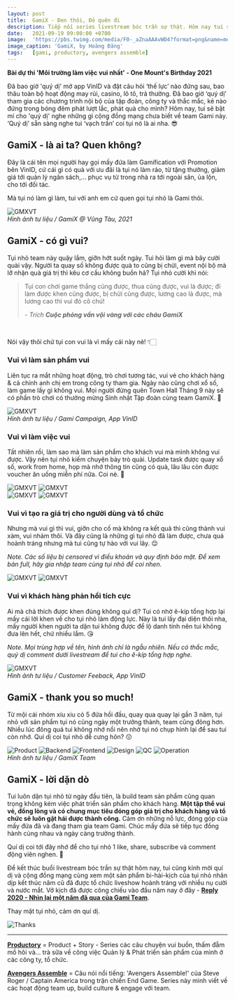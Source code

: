 ```yaml
---
layout: post
title:  GamiX - Đen thôi, Đỏ quên đi
description: Tiếp nối series livestream bóc trần sự thật. Hôm nay tui sẽ bật mí cho quí dị nghe những gì cộng đồng mạng chưa biết về team thao túng niềm vui này. Quí dị sẵn sàng nghe tui ‘vạch trần’ coi tụi nó là ai nha.
date:   2021-09-19 09:00:00 +0700
image:  'https://pbs.twimg.com/media/F0-_aZnaAAAvWD4?format=png&name=medium'
image_caption: 'GamiX, by Hoàng Đăng'
tags:   [gami, productory, avengers assemble]
---
```


**Bài dự thi 'Môi trường làm việc vui nhất' - One Mount's Birthday 2021**

Đã bao giờ 'quý dị' mở app VinID và đặt câu hỏi ‘thế lực’ nào đứng sau, bao thâu toàn bộ hoạt động may rủi, casino, lô tô, trả thưởng. Đã bao giờ ‘quý dị’ tham gia các chương trình nội bộ của tập đoàn, công ty và thắc mắc, kẻ nào đứng trong bóng đêm phát lượt lắc, phát quà cho mình? Hôm nay, tui sẽ bật mí cho 'quý dị' nghe những gì cộng đồng mạng chưa biết về team Gami này. ‘Quý dị’ sẵn sàng nghe tui ‘vạch trần’ coi tụi nó là ai nha. 😎


## GamiX - là ai ta? Quen không? <a name="part1"></a>

Đây là cái tên mọi người hay gọi mấy đứa làm Gamification với Promotion bên VinID, cứ cái gì có quà với ưu đãi là tụi nó làm ráo, từ tặng thưởng, giảm giá tới quản lý ngân sách,... phục vụ từ trong nhà ra tới ngoài sân, ủa lộn, cho tới đối tác.

Mà tụi nó làm gì làm, tui với anh em cứ quen gọi tụi nhỏ là Gami thôi.

<div class="gallery-box">
  <div class="gallery">
    <img src="https://pbs.twimg.com/media/F0-6AJNaUAAQ8-O?format=jpg&name=medium" loading="lazy" alt="GMXVT">
  </div>
  <em>Hình ảnh tư liệu / GamiX @ Vũng Tàu, 2021</em>
</div>


## GamiX - có gì vui?

Tụi nhỏ team này quậy lắm, giỡn hớt suốt ngày. Tui hỏi làm gì mà bây cười quài vậy. Người ta quay số không được quà to cũng bị chửi, event nội bộ mà lỡ nhận quà giá trị thì kêu cơ cấu không buồn hả? Tụi nhỏ cười khì nói:

> Tụi con chơi game thắng cũng được, thua cũng được, vui là được; đi làm được khen cũng được, bị chửi cũng được, lương cao là được, mà lương cao thì vui đó cô chú!
>
> <cite>- Trích **Cuộc phỏng vấn vội vàng với các cháu GamiX**</cite>
<br>

Nói vậy thôi chứ tụi con vui là vì mấy cái này nè! 👇🏻

### Vui vì làm sản phẩm vui
Liên tục ra mắt những hoạt động, trò chơi tương tác, vui vẻ cho khách hàng & cả chính anh chị em trong công ty tham gia. Ngày nào cũng chơi xổ số, làm game lấy gì không vui. Mọi người đừng quên Town Hall Tháng 9 này sẽ có phần trò chơi có thưởng mừng Sinh nhật Tập đoàn cùng team GamiX. 🤩

<div class="gallery-box">
  <div class="gallery">
    <img src="https://pbs.twimg.com/media/F0-5VKiaMAAsm27?format=png&name=900x900" loading="lazy" alt="GMXVT">
  </div>
  <em>Hình ảnh tư liệu / Gami Campaign, App VinID</em>
</div>

### Vui vì làm việc vui
Tất nhiên rồi, làm sao mà làm sản phẩm cho khách vui mà mình không vui được. Vậy nên tụi nhỏ kiếm chuyện bày trò quài. Update task được quay xổ số, work from home, họp mà nhớ thông tin cũng có quà, lâu lâu còn được voucher ăn uống miễn phí nữa. Coi nè. 🥳

<div class="gallery-box">
  <div class="gallery">
    <img src="https://pbs.twimg.com/media/F0_AvXWaYAA3KMR?format=png&name=900x900" loading="lazy" alt="GMXVT">
    <img src="https://pbs.twimg.com/media/F0-6e7aakAAK0NY?format=png&name=900x900" loading="lazy" alt="GMXVT">
  </div>
</div>
<div class="gallery-box">
  <div class="gallery">
    <img src="https://pbs.twimg.com/media/F0-5zIGagAcVuog?format=png&name=900x900" loading="lazy" alt="GMXVT">
    <img src="https://pbs.twimg.com/media/F0-572raAAI1SFz?format=png&name=900x900" loading="lazy" alt="GMXVT">
  </div>
</div>

### Vui vì tạo ra giá trị cho người dùng và tổ chức
Nhưng mà vui gì thì vui, giỡn cho cố mà không ra kết quả thì cũng thành vui xàm, vui nhảm thôi. Và đây cũng là những gì tụi nhỏ đã làm được, chưa quá hoành tráng nhưng mà tui cũng tự hào với vui lây. 😌

*Note. Các số liệu bị censored vì điều khoản và quy định bảo mật. Để xem bản full, hãy gia nhập team cùng tụi nhỏ để coi nhen.*

<div class="gallery-box">
  <div class="gallery">
    <img src="https://pbs.twimg.com/media/F0-656NaQAAwZIC?format=png&name=900x900" loading="lazy" alt="GMXVT">
    <img src="https://pbs.twimg.com/media/F0-7TBAaYAASml8?format=png&name=900x900" loading="lazy" alt="GMXVT">
  </div>
</div>

### Vui vì khách hàng phản hồi tích cực
Ai mà chả thích được khen đúng không quí dị? Tui có nhờ ê-kíp tổng hợp lại mấy cái lời khen về cho tụi nhỏ làm động lực. Này là tui lấy đại diện thôi nha, mấy người khen người ta dặn tui không được để lộ danh tính nên tui không đưa lên hết, chứ nhiều lắm. 😘

*Note. Mọi trùng hợp về tên, hình ảnh chỉ là ngẫu nhiên. Nếu có thắc mắc, quý dị comment dưới livestream để tui cho ê-kíp tổng hợp nghe.*

<div class="gallery-box">
  <div class="gallery">
    <img src="https://pbs.twimg.com/media/F0-70c9akAAV0tk?format=png&name=900x900" loading="lazy" alt="GMXVT">
  </div>
  <em>Hình ảnh tư liệu / Customer Feeback, App VinID</em>
</div>

## GamiX - thank you so much!
Từ mội cái nhóm xíu xiu có 5 đứa hồi đầu, quay qua quay lại gần 3 năm, tụi nhỏ với sản phẩm tụi nó cũng ngày một trưởng thành, team cũng đông hơn. Nhiều lúc đông quá tui không nhớ nổi nên nhờ tụi nó chụp hình lại để sau tui còn nhớ. Quí dị coi tụi nhỏ dễ cưng hôn? 😗

<div class="gallery-box">
  <div class="gallery">
    <img src="https://pbs.twimg.com/media/F0-8V4raEAMtiVE?format=jpg&name=large" loading="lazy" alt="Product">
    <img src="https://pbs.twimg.com/media/F0-8dKWaEAAIwWy?format=jpg&name=large" loading="lazy" alt="Backend">
    <img src="https://pbs.twimg.com/media/F0-8rKiaIAU9o1t?format=jpg&name=large" loading="lazy" alt="Frontend">
    <img src="https://pbs.twimg.com/media/F0-8jJMaYAIiqf5?format=jpg&name=large" loading="lazy" alt="Design">
    <img src="https://pbs.twimg.com/media/F0-8w8rakAARdRD?format=jpg&name=large" loading="lazy" alt="QC">
    <img src="https://pbs.twimg.com/media/F0-82AdaYAEvTfO?format=jpg&name=large" loading="lazy" alt="Operation">
  </div>
  <em>Hình ảnh tư liệu / GamiX Team</em>
</div>

## GamiX - lời dặn dò
Tui luôn dặn tụi nhỏ từ ngày đầu tiên, là build team sản phẩm cũng quan trọng không kém việc phát triển sản phẩm cho khách hàng. **Một tập thể vui vẻ, đồng lòng và có chung mục tiêu đóng góp giá trị cho khách hàng và tổ chức sẽ luôn gặt hái được thành công.** Cảm ơn những nỗ lực, đóng góp của mấy đứa đã và đang tham gia team Gami. Chúc mấy đứa sẽ tiếp tục đồng hành cùng nhau và ngày càng trưởng thành.

Quí dị coi tới đây nhớ để cho tụi nhỏ 1 like, share, subscribe và comment động viên nghen. 🧡

Để kết thúc buổi livestream bóc trần sự thật hôm nay, tui cũng kính mời quí dị và cộng đồng mạng cùng xem một sản phẩm bi-hài-kịch của tụi nhỏ nhân dịp kết thúc năm cũ đã được tổ chức liveshow hoành tráng với nhiều nụ cười và nước mắt. Vở kịch đã được công chiếu vào đầu năm nay ở đây - **[Reply 2020 - Nhìn lại một năm đã qua của Gami Team](/blog/gami-reply-20)**.

Thay mặt tụi nhỏ, cảm ơn quí dị. 

![Thanks](https://pbs.twimg.com/media/F0-7_FtaUAABX9W?format=jpg&name=medium)

___

**[Productory](/tags/?tag=productory)** = Product + Story - Series các câu chuyện vui buồn, thấm đẫm mồ hôi và... trà sữa về công việc Quản lý & Phát triển sản phẩm của mình ở các công ty, tổ chức.

**[Avengers Assemble](/tags/?tag=avengers+assemble)** = Câu nói nổi tiếng: 'Avengers Assemble!' của Steve Roger / Captain America trong trận chiến End Game. Series này mình viết về các hoạt động team up, build culture & engage với team.
